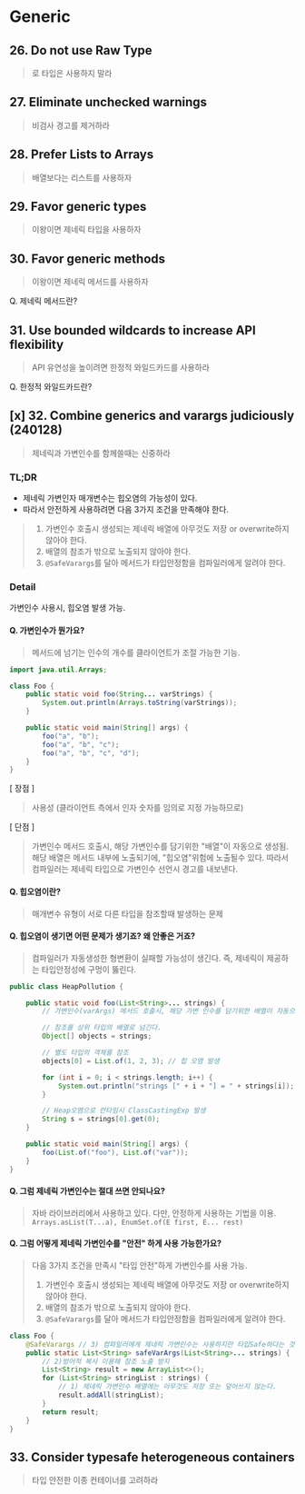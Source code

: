 # Generic

## 26. Do not use Raw Type

> 로 타입은 사용하지 말라

## 27. Eliminate unchecked warnings

> 비검사 경고를 제거하라

## 28. Prefer Lists to Arrays

> 배열보다는 리스트를 사용하자

## 29. Favor generic types

> 이왕이면 제네릭 타입을 사용하자

## 30. Favor generic methods

> 이왕이면 제네릭 메서드를 사용하자

Q. 제네릭 메서드란?

## 31. Use bounded wildcards to increase API flexibility

> API 유연성을 높이려면 한정적 와일드카드를 사용하라
 
Q. 한정적 와일드카드란?

## [x] 32. Combine generics and varargs judiciously (240128)

> 제네릭과 가변인수를 함께쓸때는 신중하라

### TL;DR

- 제네릭 가변인자 매개변수는 힙오염의 가능성이 있다.
- 따라서 안전하게 사용하려면 다음 3가지 조건을 만족해야 한다.

> 1. 가변인수 호출시 생성되는 제네릭 배열에 아무것도 저장 or overwrite하지 않아야 한다.
> 2. 배열의 참조가 밖으로 노출되지 않아야 한다.
> 3. `@SafeVarargs`를 달아 메서드가 타입안정함을 컴파일러에게 알려야 한다.


### Detail

가변인수 사용시, 힙오염 발생 가능.

#### Q. 가변인수가 뭔가요?

> 메서드에 넘기는 인수의 개수를 클라이언트가 조절 가능한 기능.

```java
import java.util.Arrays;

class Foo {
    public static void foo(String... varStrings) {
        System.out.println(Arrays.toString(varStrings));
    }

    public static void main(String[] args) {
        foo("a", "b");
        foo("a", "b", "c");
        foo("a", "b", "c", "d");
    }
}
```

[ 장점 ]

> 사용성 (클라이언트 측에서 인자 숫자를 임의로 지정 가능하므로)

[ 단점 ]

> 가변인수 메서드 호출시, 해당 가변인수를 담기위한 "배열"이 자동으로 생성됨.
> 해당 배열은 메서드 내부에 노출되기에, "힙오염"위험에 노출될수 있다.
> 따라서 컴파일러는 제네릭 타입으로 가변인수 선언시 경고를 내보낸다.

#### Q. 힙오염이란?
> 매개변수 유형이 서로 다른 타입을 참조할때 발생하는 문제

#### Q. 힙오염이 생기면 어떤 문제가 생기죠? 왜 안좋은 거죠?
> 컴파일러가 자동생성한 형변환이 실패할 가능성이 생긴다.
> 즉, 제네릭이 제공하는 타입안정성에 구멍이 뚫린다.

```java
public class HeapPollution {

    public static void foo(List<String>... strings) {
        // 가변인수(varArgs) 메서드 호출시, 해당 가변 인수를 담기위한 배열이 자동으로 생성됨.

        // 참조를 상위 타입의 배열로 넘긴다.
        Object[] objects = strings;

        // 별도 타입의 객체를 참조
        objects[0] = List.of(1, 2, 3); // 힙 오염 발생

        for (int i = 0; i < strings.length; i++) {
            System.out.println("strings [" + i + "] = " + strings[i]);
        }

        // Heap오염으로 런타임시 ClassCastingExp 발생
        String s = strings[0].get(0);
    }

    public static void main(String[] args) {
        foo(List.of("foo"), List.of("var"));
    }
}
```

#### Q. 그럼 제네릭 가변인수는 절대 쓰면 안되나요?

> 자바 라이브러리에서 사용하고 있다.
> 다만, 안정하게 사용하는 기법을 이용.
> `Arrays.asList(T...a), EnumSet.of(E first, E... rest)`

#### Q. 그럼 어떻게 제네릭 가변인수를 "안전" 하게 사용 가능한가요?

> 다음 3가지 조건을 만족시 "타입 안전"하게 가변인수를 사용 가능.
> 1. 가변인수 호출시 생성되는 제네릭 배열에 아무것도 저장 or overwrite하지 않아야 한다.
> 2. 배열의 참조가 밖으로 노출되지 않아야 한다.
> 3. `@SafeVarargs`를 달아 메서드가 타입안정함을 컴파일러에게 알려야 한다.

```java
class Foo {
    @SafeVarargs // 3) 컴파일러에게 제네릭 가변인수는 사용하지만 타입Safe하다는 것을 알린다.
    public static List<String> safeVarArgs(List<String>... strings) {
        // 2)방어적 복사 이용해 참조 노출 방지
        List<String> result = new ArrayList<>();
        for (List<String> stringList : strings) {
            // 1) 제네릭 가변인수 배열에는 아무것도 저장 또는 덮어쓰지 않는다.
            result.addAll(stringList);
        }
        return result;
    }
}
```


## 33. Consider typesafe heterogeneous containers

> 타입 안전한 이종 컨테이너를 고려하라
